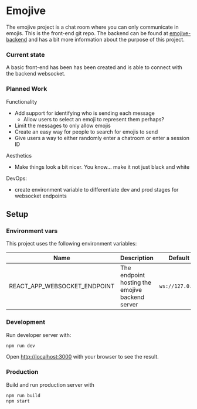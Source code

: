 # Emojive

The emojive project is a chat room where you can only communicate in emojis. This is the front-end git repo. The backend can be found at [emojive-backend](https://github.com/thomasy314/emojive-backend) and has a bit more information about the purpose of this project.

### Current state

A basic front-end has been has been created and is able to connect with the backend websocket.

### Planned Work

Functionality
- Add support for identifying who is sending each message
    - Allow users to select an emoji to represent them perhaps?
- Limit the messages to only allow emojis
- Create an easy way for people to search for emojis to send
- Give users a way to either randomly enter a chatroom or enter a session ID

Aesthetics
- Make things look a bit nicer. You know... make it not just black and white

DevOps:
- create environment variable to differentiate dev and prod stages for websocket endpoints

## Setup

### Environment vars
This project uses the following environment variables:

| Name                          | Description                         | Default Value                                  |
| ----------------------------- | ------------------------------------| -----------------------------------------------|
|REACT_APP_WEBSOCKET_ENDPOINT           | The endpoint hosting the emojive backend server            | `ws://127.0.0.1:8080`      |

### Development

Run developer server with:
```bash
npm run dev
```
Open [http://localhost:3000](http://localhost:3000) with your browser to see the result.

### Production

Build and run production server with

```bash
npm run build
npm start
```